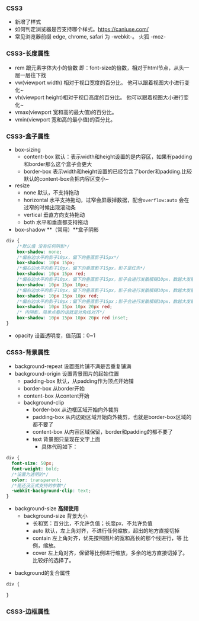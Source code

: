 ### CSS3

* 新增了样式
* 如何判定浏览器是否支持哪个样式。https://caniuse.com/
* 常见浏览器前缀 edge, chrome, safari 为 -webkit-。 火狐 -moz-

### CSS3-长度属性

* rem 跟元素字体大小的倍数 即：font-size的倍数，相对于html节点，从头一层一层往下找
* vw(viewport width) 相对于视口宽度的百分比。 他可以跟着视图大小进行变化~
* vh(viewport height)相对于视口高度的百分比。 他可以跟着视图大小进行变化~
* vmax(viewport 宽和高的最大值)的百分比。
* vmin(viewport 宽和高的最小值)的百分比。

### CSS3-盒子属性

* box-sizing
    * content-box 默认：表示width和height设置的是内容区，如果有padding和border那么这个盒子会更大
    * border-box 表示width和height设置的已经包含了border和padding.比较默认的content-box会把内容区变小~
* resize
    * none 默认，不支持拖动
    * horizontal 水平支持拖动，过窄会屏蔽掉数据，配合`overflow:auto` 会在过窄的时候出现滚动条
    * vertical 垂直方向支持拖动
    * both 水平和垂直都支持拖动
* box-shadow **（常用）**盒子阴影

```css
div {
    /*默认值 没有任何阴影*/
    box-shadow: none;
    /*偏右边水平的影子10px，偏下的垂直影子15px*/
    box-shadow: 10px 15px;
    /*偏右边水平的影子10px，偏下的垂直影子15px，影子是红色*/
    box-shadow: 10px 15px red;
    /*偏右边水平的影子10px，偏下的垂直影子15px，影子会进行发散模糊10px，数越大发散的越远，越模糊*/
    box-shadow: 10px 15px 10px;
    /*偏右边水平的影子10px，偏下的垂直影子15px，影子会进行发散模糊10px，数越大发散的越远，越模糊 影子是红色*/
    box-shadow: 10px 15px 10px red;
    /*偏右边水平的影子10px；偏下的垂直影子15px；影子会进行发散模糊10px，数越大发散的越远，越模糊；影子的四周外延20px，越大影子越大 影子是红色*/
    box-shadow: 10px 15px 10px 20px red;
    /* 内阴影，简单点看的话就是对角线对齐*/
    box-shadow: 10px 15px 10px 20px red inset;
}
```

* opacity 设置透明度，值范围：0~1

### CSS3-背景属性

* background-repeat 设置图片铺不满是否重复铺满
* background-origin 设置背景图片的起始位置
    * padding-box 默认，从padding作为顶点开始铺
    * border-box 从border开始
    * content-box 从content开始
    * background-clip
        * border-box 从边框区域开始向外裁剪
        * padding-box 从内边距区域开始向外裁剪，也就是border-box区域的都不要了
        * content-box 从内容区域保留，border和padding的都不要了
        * text 背景图只呈现在文字上面
            * 具体代码如下：
            
```css
div {
  font-size: 50px;
  font-weight: bold;
  /*设置为透明的*/
  color: transparent;
  /*是还没正式支持的参数*/
  -webkit-background-clip: text;
}
```
* background-size **高频使用**
  * background-size 背景大小 
    * 长和宽：百分比，不允许负值；长度px，不允许负值 
    * auto 默认，左上角对齐，不进行任何缩放，超出的地方直接切掉
    * contain 左上角对齐，优先按照图片的宽和高长的那个线进行，等 比 例，缩放。
    * cover 左上角对齐，保留等比例进行缩放，多余的地方直接切掉了。比较好的选择了。

- background的复合属性
```css
div {
  
}

```
### CSS3-边框属性